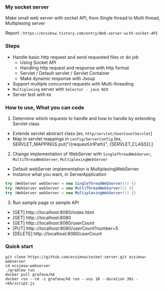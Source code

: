 ### My socket server
Make small web server with socket API, from Single thread to Multi thread, Multiplexing server

Report : `https://ecsimsw.tistory.com/entry/Web-server-with-socket-API`

### Steps
- Handle basic http request and send requested files or do job   
   - Using Socket API
   - Handling http request and response with http format
   - Servlet / Default servlet / Servlet Container
   - Make dynamic response with Jsoup
- Support multiple concurrent requests with Multi-threading
- `Multiplexing` server with `Selector - java NIO`
- Server test with `K6`

### How to use, What you can code
1. Determine which requests to handle and how to handle by extending Servlet class
- Extends servlet abstract class
  [ex, `http/servlet/UserCountServlet`]
- Map in servlet mappings in `config/ServerConfig`
  [ex, SERVLET_MAPPINGS.put("/{requestUrlPath}", {SERVLET_CLASS});]

2. Change implementation of WebServer with `SingleThreadWebServer`, `MultiThreadWebServer`, `MultiplexingWebServer`
- Default webServer implementation is MultiplexingWebServer
- Instance what you want, in ServerApplication
``` java
try (WebServer webServer = new SingleThreadWebServer()) {}
try (WebServer webServer = new MultiThreadWebServer()) {}
try (WebServer webServer = new MultiplexingWebServer()) {}
```

3. Run sample page or sample API
- [GET] http:://localhost:8080/index.html
- [GET] http:://localhost:8080
- [GET] http:://localhost:8080/userCount
- [PUT] http:://localhost:8080/userCount?number=5
- [DELETE] http:://localhost:8080/userCount

### Quick start
```
git clone https://github.com/ecsimsw/socket-server.git ecsimsw-webserver
cd ecsimsw-webserver
./gradlew run
docker pull grafana/k6
docker run --rm -i grafana/k6 run --vus 10 --duration 30s - <k6/script.js
```
